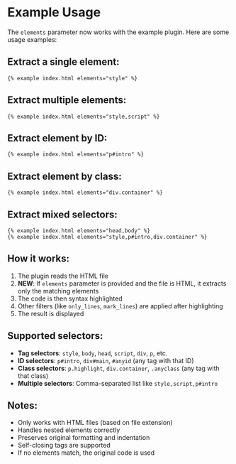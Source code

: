 # Example Usage

The `elements` parameter now works with the example plugin. Here are some usage examples:

## Extract a single element:
```liquid
{% example index.html elements="style" %}
```

## Extract multiple elements:
```liquid
{% example index.html elements="style,script" %}
```

## Extract element by ID:
```liquid
{% example index.html elements="p#intro" %}
```

## Extract element by class:
```liquid
{% example index.html elements="div.container" %}
```

## Extract mixed selectors:
```liquid
{% example index.html elements="head,body" %}
{% example index.html elements="style,p#intro,div.container" %}
```

## How it works:

1. The plugin reads the HTML file
2. **NEW**: If `elements` parameter is provided and the file is HTML, it extracts only the matching elements
3. The code is then syntax highlighted
4. Other filters (like `only_lines`, `mark_lines`) are applied after highlighting
5. The result is displayed

## Supported selectors:

- **Tag selectors**: `style`, `body`, `head`, `script`, `div`, `p`, etc.
- **ID selectors**: `p#intro`, `div#main`, `#anyid` (any tag with that ID)
- **Class selectors**: `p.highlight`, `div.container`, `.anyclass` (any tag with that class)
- **Multiple selectors**: Comma-separated list like `style,script,p#intro`

## Notes:

- Only works with HTML files (based on file extension)
- Handles nested elements correctly
- Preserves original formatting and indentation
- Self-closing tags are supported
- If no elements match, the original code is used
